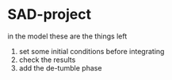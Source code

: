 # SAD-project

in the model these are the things left
  1. set some initial conditions before integrating
  2. check the results
  3. add the de-tumble phase
